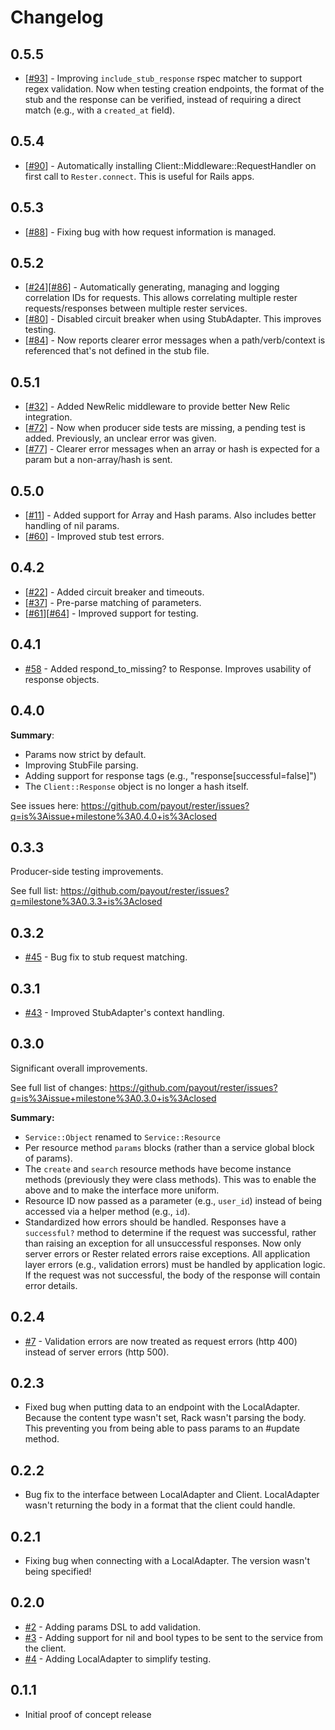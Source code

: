 # Changelog

## 0.5.5
 * [[#93](https://github.com/payout/rester/issues/93)] - Improving `include_stub_response` rspec matcher to support regex validation. Now when testing creation endpoints, the format of the stub and the response can be verified, instead of requiring a direct match (e.g., with a `created_at` field).

## 0.5.4
 * [[#90](https://github.com/payout/rester/issues/90)] - Automatically installing Client::Middleware::RequestHandler on first call to `Rester.connect`. This is useful for Rails apps.

## 0.5.3
 * [[#88](https://github.com/payout/rester/issues/88)] - Fixing bug with how request information is managed.

## 0.5.2
 * [[#24](https://github.com/payout/rester/issues/24)][[#86](https://github.com/payout/rester/issues/86)] - Automatically generating, managing and logging correlation IDs for requests. This allows correlating multiple rester requests/responses between multiple rester services.
 * [[#80](https://github.com/payout/rester/issues/80)] - Disabled circuit breaker when using StubAdapter. This improves testing.
 * [[#84](https://github.com/payout/rester/issues/84)] - Now reports clearer error messages when a path/verb/context is referenced that's not defined in the stub file.

## 0.5.1
 * [[#32](https://github.com/payout/rester/issues/32)] - Added NewRelic middleware to provide better New Relic integration.
 * [[#72](https://github.com/payout/rester/issues/72)] - Now when producer side tests are missing, a pending test is added. Previously, an unclear error was given.
 * [[#77](https://github.com/payout/rester/issues/77)] - Clearer error messages when an array or hash is expected for a param but a non-array/hash is sent.

## 0.5.0
 * [[#11](https://github.com/payout/rester/issues/11)] - Added support for Array and Hash params. Also includes better handling of nil params.
 * [[#60](https://github.com/payout/rester/issues/60)] - Improved stub test errors.

## 0.4.2
 * [[#22](https://github.com/payout/rester/issues/22)] - Added circuit breaker and timeouts.
 * [[#37](https://github.com/payout/rester/issues/37)] - Pre-parse matching of parameters.
 * [[#61](https://github.com/payout/rester/issues/61)][[#64](https://github.com/payout/rester/issues/64)] - Improved support for testing.

## 0.4.1
 * [#58](https://github.com/payout/rester/issues/58) - Added respond_to_missing? to Response. Improves usability of response objects.

## 0.4.0
**Summary**:
 * Params now strict by default.
 * Improving StubFile parsing.
 * Adding support for response tags (e.g., "response[successful=false]")
 * The `Client::Response` object is no longer a hash itself.

See issues here: https://github.com/payout/rester/issues?q=is%3Aissue+milestone%3A0.4.0+is%3Aclosed

## 0.3.3
Producer-side testing improvements.

See full list: https://github.com/payout/rester/issues?q=milestone%3A0.3.3+is%3Aclosed

## 0.3.2
 * [#45](https://github.com/payout/rester/issues/45) - Bug fix to stub request matching.

## 0.3.1
 * [#43](https://github.com/payout/rester/issues/43) - Improved StubAdapter's context handling.

## 0.3.0

Significant overall improvements.

See full list of changes:
https://github.com/payout/rester/issues?q=is%3Aissue+milestone%3A0.3.0+is%3Aclosed

**Summary:**
 * `Service::Object` renamed to `Service::Resource`
 * Per resource method `params` blocks (rather than a service global block of params).
 * The `create` and `search` resource methods have become instance methods (previously they were class methods). This was to enable the above and to make the interface more uniform.
 * Resource ID now passed as a parameter (e.g., `user_id`) instead of being accessed via a helper method (e.g., `id`).
 * Standardized how errors should be handled. Responses have a `successful?` method to determine if the request was successful, rather than raising an exception for all unsuccessful responses. Now only server errors or Rester related errors raise exceptions.  All application layer errors (e.g., validation errors) must be handled by application logic.  If the request was not successful, the body of the response will contain error details.

## 0.2.4
 * [#7](https://github.com/payout/rester/issues/7) - Validation errors are now treated as request errors (http 400) instead of server errors (http 500).

## 0.2.3
 * Fixed bug when putting data to an endpoint with the LocalAdapter. Because the content type wasn't set, Rack wasn't parsing the body. This preventing you from being able to pass params to an #update method.

## 0.2.2
 * Bug fix to the interface between LocalAdapter and Client. LocalAdapter wasn't returning the body in a format that the client could handle.

## 0.2.1
 * Fixing bug when connecting with a LocalAdapter. The version wasn't being specified!

## 0.2.0
 * [#2](https://github.com/payout/rester/issues/2) - Adding params DSL to add validation.
 * [#3](https://github.com/payout/rester/issues/3) - Adding support for nil and bool types to be sent to the service from the client.
 * [#4](https://github.com/payout/rester/issues/4) - Adding LocalAdapter to simplify testing.

## 0.1.1
 * Initial proof of concept release
